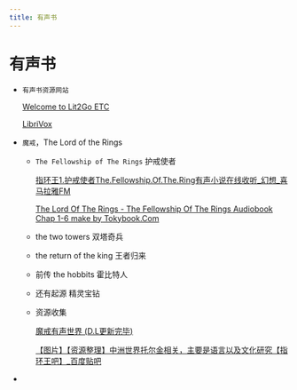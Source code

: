 ```yaml
---
title: 有声书
---
```


# 有声书

- `有声书资源网站`
    
    [Welcome to Lit2Go ETC](https://etc.usf.edu/lit2go/)
    
    [LibriVox](https://librivox.org/)
    
- `魔戒`，The Lord of the Rings
    - `The Fellowship of The Rings` 护戒使者
        
        [指环王1.护戒使者The.Fellowship.Of.The.Ring有声小说在线收听_幻想_喜马拉雅FM](https://www.ximalaya.com/youshengshu/3665030/)
        
        [The Lord Of The Rings - The Fellowship Of The Rings Audiobook Chap 1-6 make by Tokybook.Com](https://www.youtube.com/watch?v=w_DmnnD6evE)
        
    - the two towers 双塔奇兵
    - the return of the king 王者归来
    - 前传 the hobbits 霍比特人
    - 还有起源 精灵宝钻
    - 资源收集
        
        [魔戒有声世界 (D.L更新完毕)](https://site.douban.com/205391/widget/notes/12702842/note/302483636/)
        
        [【图片】【资源整理】中洲世界托尔金相关，主要是语言以及文化研究【指环王吧】_百度贴吧](https://tieba.baidu.com/p/3717029411)
        
-